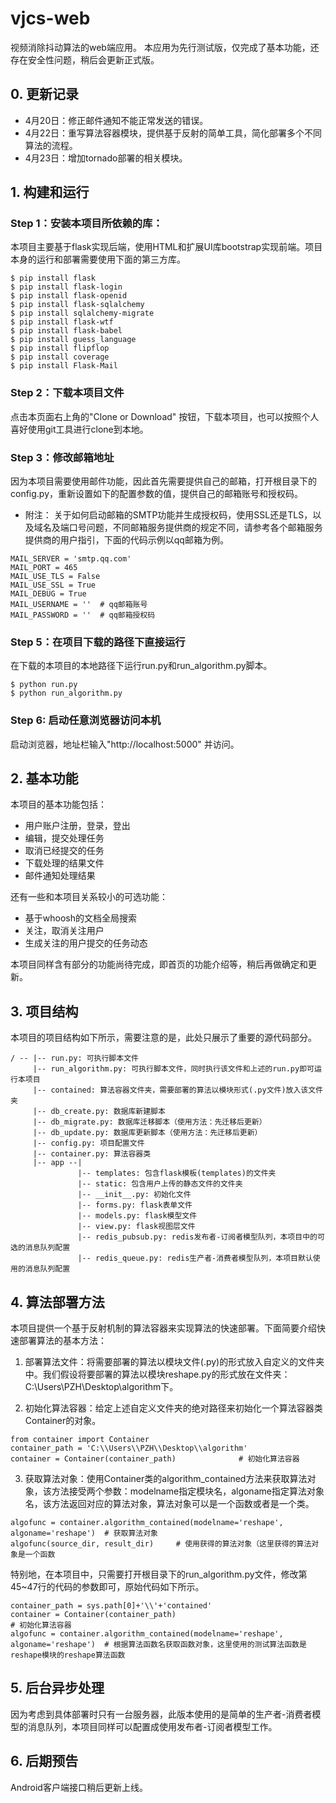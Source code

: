 ﻿# vjcs-web

视频消除抖动算法的web端应用。
本应用为先行测试版，仅完成了基本功能，还存在安全性问题，稍后会更新正式版。

## 0. 更新记录
+ 4月20日：修正邮件通知不能正常发送的错误。
+ 4月22日：重写算法容器模块，提供基于反射的简单工具，简化部署多个不同算法的流程。
+ 4月23日：增加tornado部署的相关模块。

## 1. 构建和运行
  ### Step 1：安装本项目所依赖的库：
  本项目主要基于flask实现后端，使用HTML和扩展UI库bootstrap实现前端。项目本身的运行和部署需要使用下面的第三方库。
  
  ```
  $ pip install flask
  $ pip install flask-login
  $ pip install flask-openid
  $ pip install flask-sqlalchemy
  $ pip install sqlalchemy-migrate
  $ pip install flask-wtf
  $ pip install flask-babel
  $ pip install guess_language
  $ pip install flipflop
  $ pip install coverage
  $ pip install Flask-Mail
  ```
  
  ### Step 2：下载本项目文件
  点击本页面右上角的"Clone or Download" 按钮，下载本项目，也可以按照个人喜好使用git工具进行clone到本地。
  
  ### Step 3：修改邮箱地址
  因为本项目需要使用邮件功能，因此首先需要提供自己的邮箱，打开根目录下的config.py，重新设置如下的配置参数的值，提供自己的邮箱账号和授权码。  
  
  + 附注： 关于如何启动邮箱的SMTP功能并生成授权码，使用SSL还是TLS，以及域名及端口号问题，不同邮箱服务提供商的规定不同，请参考各个邮箱服务提供商的用户指引，下面的代码示例以qq邮箱为例。
  
  ```
  MAIL_SERVER = 'smtp.qq.com'
  MAIL_PORT = 465
  MAIL_USE_TLS = False
  MAIL_USE_SSL = True
  MAIL_DEBUG = True
  MAIL_USERNAME = ''  # qq邮箱账号
  MAIL_PASSWORD = ''  # qq邮箱授权码
  ```
  
  ### Step 5：在项目下载的路径下直接运行
  在下载的本项目的本地路径下运行run.py和run_algorithm.py脚本。
  
  ```
  $ python run.py
  $ python run_algorithm.py
  ```
  
  ### Step 6: 启动任意浏览器访问本机
  启动浏览器，地址栏输入"http://localhost:5000" 并访问。
  
  
  ## 2. 基本功能
  本项目的基本功能包括：
  
  + 用户账户注册，登录，登出
  + 编辑，提交处理任务
  + 取消已经提交的任务
  + 下载处理的结果文件
  + 邮件通知处理结果
  
  还有一些和本项目关系较小的可选功能：
  
  + 基于whoosh的文档全局搜索
  + 关注，取消关注用户
  + 生成关注的用户提交的任务动态
  
  本项目同样含有部分的功能尚待完成，即首页的功能介绍等，稍后再做确定和更新。
  
 
  ## 3. 项目结构
  本项目的项目结构如下所示，需要注意的是，此处只展示了重要的源代码部分。
  
  ```
  / -- |-- run.py: 可执行脚本文件
       |-- run_algorithm.py: 可执行脚本文件，同时执行该文件和上述的run.py即可运行本项目
       |-- contained: 算法容器文件夹，需要部署的算法以模块形式(.py文件)放入该文件夹
       |-- db_create.py: 数据库新建脚本
       |-- db_migrate.py: 数据库迁移脚本（使用方法：先迁移后更新）
       |-- db_update.py: 数据库更新脚本（使用方法：先迁移后更新）
       |-- config.py: 项目配置文件
       |-- container.py: 算法容器类
       |-- app --|
                 |-- templates: 包含flask模板(templates)的文件夹
                 |-- static: 包含用户上传的静态文件的文件夹
                 |-- __init__.py: 初始化文件
                 |-- forms.py: flask表单文件
                 |-- models.py: flask模型文件
                 |-- view.py: flask视图层文件
                 |-- redis_pubsub.py: redis发布者-订阅者模型队列，本项目中的可选的消息队列配置
                 |-- redis_queue.py: redis生产者-消费者模型队列，本项目默认使用的消息队列配置
  ```
  
  ## 4. 算法部署方法
  
  本项目提供一个基于反射机制的算法容器来实现算法的快速部署。下面简要介绍快速部署算法的基本方法：
  
  1. 部署算法文件：将需要部署的算法以模块文件(.py)的形式放入自定义的文件夹中。我们假设将要部署的算法以模块reshape.py的形式放在文件夹：C:\Users\PZH\Desktop\algorithm下。
  
  2. 初始化算法容器：给定上述自定义文件夹的绝对路径来初始化一个算法容器类Container的对象。
  
  ```
  from container import Container 
  container_path = 'C:\\Users\\PZH\\Desktop\\algorithm'
  container = Container(container_path)              # 初始化算法容器
  ```
  
  3. 获取算法对象：使用Container类的algorithm_contained方法来获取算法对象，该方法接受两个参数：modelname指定模块名，algoname指定算法对象名，该方法返回对应的算法对象，算法对象可以是一个函数或者是一个类。
  ```
  algofunc = container.algorithm_contained(modelname='reshape', algoname='reshape')  # 获取算法对象
  algofunc(source_dir, result_dir)     # 使用获得的算法对象（这里获得的算法对象是一个函数
  ```
  特别地，在本项目中，只需要打开根目录下的run_algorithm.py文件，修改第45~47行的代码的参数即可，原始代码如下所示。
  ```
  container_path = sys.path[0]+'\\'+'contained'
  container = Container(container_path)                                              # 初始化算法容器
  algofunc = container.algorithm_contained(modelname='reshape', algoname='reshape')  # 根据算法函数名获取函数对象，这里使用的测试算法函数是reshape模块的reshape算法函数
  ```
  
  
  ## 5. 后台异步处理
  因为考虑到具体部署时只有一台服务器，此版本使用的是简单的生产者-消费者模型的消息队列，本项目同样可以配置成使用发布者-订阅者模型工作。
  
  ## 6. 后期预告
  Android客户端接口稍后更新上线。
  
  
  
